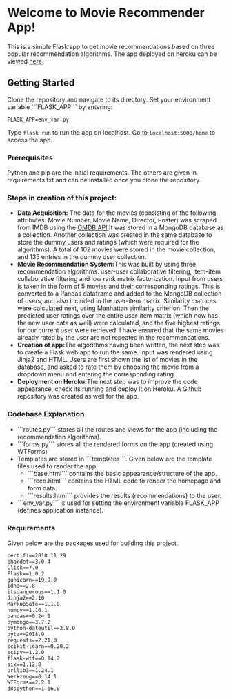 <h1>Welcome to Movie Recommender App!</h1>
<p>This is a simple Flask app to get movie recommendations based on three popular recommendation algorithms. The app deployed on heroku can be viewed <a href='http://anjali-movie-recommender.herokuapp.com/home'>here.</a></p>
<h2>Getting Started</h2>
Clone the repository and navigate to its directory. Set your environment variable ```FLASK_APP``` by entering:  

```
FLASK_APP=env_var.py 
```

Type ```flask run``` to run the app on localhost. Go to ```localhost:5000/home``` to access the app.
<h3>Prerequisites</h3>
<p>Python and pip are the initial requirements. The others are given in requirements.txt and can be installed once you clone the repository.</p>
<h3>Steps in creation of this project:</h3>
<ul>
<li><b>Data Acquisition:</b> The data for the movies (consisting of the following attributes: Movie Number, Movie Name, Director, Poster) was scraped from IMDB using the <a href='http://www.omdbapi.com'>OMDB API.</a>It was stored in a MongoDB database as a collection. Another collection was created in the same database to store the dummy users and ratings (which were required for the algorithms). A total of 102 movies were stored in the movie collection, and 135 entries in the dummy user collection.</li>
<li><b>Movie Recommendation System:</b>This was built by using three recommendation algorithms: user-user collaborative filtering, item-item collaborative filtering and low rank matrix factorization. Input from users is taken in the form of 5 movies and their corresponding ratings. This is converted to a Pandas dataframe and added to the MongoDB collection of users, and also included in the user-item matrix. Similarity matrices were calculated next, using Manhattan similarity criterion. Then the predicted user ratings over the entire user-item matrix (which now has the new user data as well) were calculated, and the five highest ratings for our current user were retrieved. I have ensured that the same movies already rated by the user are not repeated in the recommendations.</li>
<li><b>Creation of app:</b>The algorithms having been written, the next step was to create a Flask web app to run the same. Input was rendered using Jinja2 and HTML. Users are first shown the list of movies in the database, and asked to rate them by choosing the movie from a dropdown menu and entering the corresponding rating.</li>
<li><b>Deployment on Heroku:</b>The next step was to improve the code appearance, check its running and deploy it on Heroku. A Github repository was created as well for the app.</li></ul>

<h3>Codebase Explanation</h3>
<ul> 
  <li> ```routes.py```  stores all the routes and views for the app (including the recommendation algorithms).</li>
  <li>  ```forms.py```  stores all the rendered forms on the app (created using WTForms)</li>
  <li> Templates are stored in ```templates```. Given below are the template files used to render the app.
    <ul>
      <li>  ```base.html``` contains the basic appearance/structure of the app.</li>
      <li>  ```reco.html``` contains the HTML code to render the homepage and form data. </li>
      <li> ```results.html``` provides the results (recommendations) to the user.
    </ul>
  </li>
  <li>  ```env_var.py``` is used for setting the environment variable FLASK_APP (defines application instance).</li>
  </ul>
  
  <h3>Requirements</h3>
  Given below are the packages used for building this project.
  
  ```
certifi==2018.11.29
chardet==3.0.4
Click==7.0
Flask==1.0.2
gunicorn==19.9.0
idna==2.8
itsdangerous==1.1.0
Jinja2==2.10
MarkupSafe==1.1.0
numpy==1.16.1
pandas==0.24.1
pymongo==3.7.2
python-dateutil==2.8.0
pytz==2018.9
requests==2.21.0
scikit-learn==0.20.2
scipy==1.2.0
flask-wtf==0.14.2
six==1.12.0
urllib3==1.24.1
Werkzeug==0.14.1
WTForms==2.2.1
dnspython==1.16.0
  ```
  


